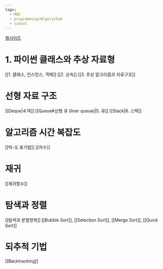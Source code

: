 ```yaml
---
tags:
  - MOC
  - programming/Algorythem
  - school
---
```

[웹사이트](https://codingalzi.github.io/algopy/intro.html)
# 1. 파이썬 클래스와 추상 자료형
[[1. 클래스, 인스턴스, 객체]]
[[2. 상속]]
[[3. 추상 알고리즘과 자료구조]]
# 선형 자료 구조
[[Deque|4.덱]]
[[Queue#선형 큐 (liner queue)|5. 큐]]
[[Stack|6. 스택]]
# 알고리즘 시간 복잡도
[[빅-오 표기법]]
[[차수]]
# 재귀
[[재귀함수]]
# 탐색과 정렬
[[탐색과 분할정복]]
[[Bubble Sort]], [[Selection Sort]], [[Merge Sort]], [[Quick Sort]]
# 되추적 기법
[[Backtracking]]